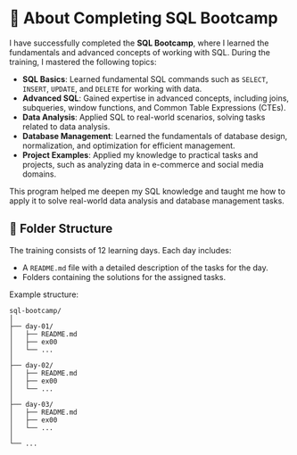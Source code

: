 # 🚀 About Completing SQL Bootcamp

I have successfully completed the **SQL Bootcamp**, where I learned the fundamentals and advanced concepts of working with SQL. During the training, I mastered the following topics:

- **SQL Basics**: Learned fundamental SQL commands such as `SELECT`, `INSERT`, `UPDATE`, and `DELETE` for working with data.
- **Advanced SQL**: Gained expertise in advanced concepts, including joins, subqueries, window functions, and Common Table Expressions (CTEs).
- **Data Analysis**: Applied SQL to real-world scenarios, solving tasks related to data analysis.
- **Database Management**: Learned the fundamentals of database design, normalization, and optimization for efficient management.
- **Project Examples**: Applied my knowledge to practical tasks and projects, such as analyzing data in e-commerce and social media domains.

This program helped me deepen my SQL knowledge and taught me how to apply it to solve real-world data analysis and database management tasks.


## 📂 Folder Structure

The training consists of 12 learning days. Each day includes:

- A `README.md` file with a detailed description of the tasks for the day.
- Folders containing the solutions for the assigned tasks.

Example structure:

```plaintext
sql-bootcamp/
│
├── day-01/
│   ├── README.md
│   ├── ex00
│   └── ...
│
├── day-02/
│   ├── README.md
│   ├── ex00
│   └── ...
│
├── day-03/
│   ├── README.md
│   ├── ex00
│   └── ...
│
└── ...

